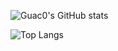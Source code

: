 <!--[Guac0's GitHub stats](https://github-readme-stats.vercel.app/api?username=Guac0&count_private=true&show_icons=true&theme=Gradient)

![Top Langs](https://github-readme-stats.vercel.app/api/top-langs/?username=Guac0&langs_count=8&layout=compact)-->
![Guac0's GitHub stats](https://github-readme-stats-sigma-five.vercel.app/api?username=Guac0&count_private=true&show_icons=true&theme=Gradient)

![Top Langs](https://github-readme-stats-sigma-five.vercel.app/api/top-langs/?username=Guac0&langs_count=8&layout=compact)
<!-- 
**Guac0/Guac0** is a ✨ _special_ ✨ repository because its `README.md` (this file) appears on your GitHub profile.

Here are some ideas to get you started:

- 🔭 I’m currently working on ...
- 🌱 I’m currently learning ...
- 👯 I’m looking to collaborate on ...
- 🤔 I’m looking for help with ...
- 💬 Ask me about ...
- 📫 How to reach me: ...
- 😄 Pronouns: ...
- ⚡ Fun fact: ...
-->
